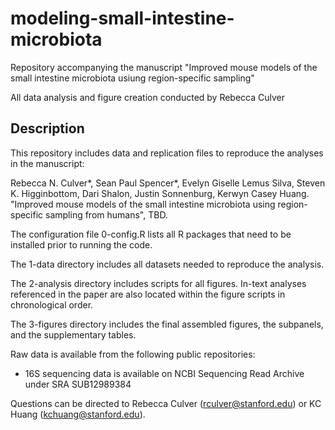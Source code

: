 # modeling-small-intestine-microbiota

Repository accompanying the manuscript "Improved mouse models of the small intestine microbiota usiung region-specific sampling"

All data analysis and figure creation conducted by Rebecca Culver

## Description

This repository includes data and replication files to reproduce the analyses in the manuscript:

Rebecca N. Culver*, Sean Paul Spencer*, Evelyn Giselle Lemus Silva, Steven K. Higginbottom, Dari Shalon, Justin Sonnenburg, Kerwyn Casey Huang.
"Improved mouse models of the small intestine microbiota using region-specific sampling from humans", TBD.

The configuration file 0-config.R lists all R packages that need to be installed prior to running the code.

The 1-data directory includes all datasets needed to reproduce the analysis.

The 2-analysis directory includes scripts for all figures. In-text analyses referenced in the paper are also located within the figure scripts in 
chronological order.

The 3-figures directory includes the final assembled figures, the subpanels, and the supplementary tables.

Raw data is available from the following public repositories:
- 16S sequencing data is available on NCBI Sequencing Read Archive under SRA SUB12989384

Questions can be directed to Rebecca Culver (rculver@stanford.edu) or KC Huang (kchuang@stanford.edu).
